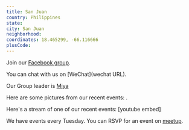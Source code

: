 ```yaml
---
title: San Juan
country: Philippines
state: 
city: San Juan
neighborhood: 
coordinates: 18.465299, -66.116666
plusCode:
---
```

Join our [Facebook group](https://www.facebook.com/groups/free.code.camp.san.juan.philippines).

You can chat with us on [WeChat](wechat URL).

Our Group leader is [Miya](freecodecamp.org/miya)

Here are some pictures from our recent events:
![]().

Here's a stream of one of our recent events:
[youtube embed]

We have events every Tuesday. You can RSVP for an event on [meetup](meetupurl).

